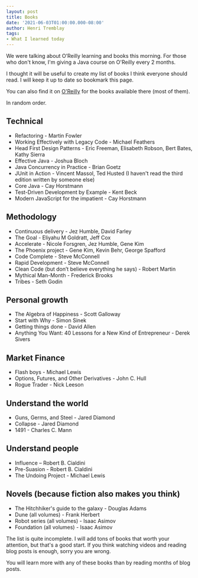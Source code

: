 ```yaml
---
layout: post
title: Books
date: '2021-06-03T01:00:00.000-08:00'
author: Henri Tremblay
tags:
- What I learned today
---
```


We were talking about O’Reilly learning and books this morning.
For those who don't know, I'm giving a Java course on O'Reilly every 2 months.

I thought it will be useful to create my list of books I think everyone should read.
I will keep it up to date so bookmark this page.

You can also find it on [O'Reilly](https://learning.oreilly.com/playlists/386b4ce0-b3d4-49be-a3dc-02c0e4b94412) for the books available there (most of them).

In random order.

## Technical

* Refactoring - Martin Fowler
* Working Effectively with Legacy Code - Michael Feathers
* Head First Design Patterns - Eric Freeman, Elisabeth Robson, Bert Bates, Kathy Sierra
* Effective Java - Joshua Bloch
* Java Concurrency in Practice - Brian Goetz
* JUnit in Action - Vincent Massol, Ted Husted (I haven't read the third edition written by someone else)
* Core Java - Cay Horstmann
* Test-Driven Development by Example - Kent Beck
* Modern JavaScript for the impatient - Cay Horstmann 

## Methodology

* Continuous delivery - Jez Humble, David Farley
* The Goal - Eliyahu M Goldratt, Jeff Cox
* Accelerate - Nicole Forsgren, Jez Humble, Gene Kim
* The Phoenix project - Gene Kim, Kevin Behr, George Spafford
* Code Complete - Steve McConnell
* Rapid Development - Steve McConnell
* Clean Code (but don’t believe everything he says) - Robert Martin
* Mythical Man-Month - Frederick Brooks
* Tribes - Seth Godin

## Personal growth

* The Algebra of Happiness - Scott Galloway
* Start with Why - Simon Sinek
* Getting things done - David Allen
* Anything You Want: 40 Lessons for a New Kind of Entrepreneur - Derek Sivers

## Market Finance

* Flash boys - Michael Lewis
* Options, Futures, and Other Derivatives - John C. Hull
* Rogue Trader - Nick Leeson

## Understand the world

* Guns, Germs, and Steel - Jared Diamond
* Collapse - Jared Diamond
* 1491 - Charles C. Mann

## Understand people

* Influence – Robert B. Cialdini
* Pre-Suasion - Robert B. Cialdini
* The Undoing Project - Michael Lewis

## Novels (because fiction also makes you think)

* The Hitchhiker's guide to the galaxy - Douglas Adams
* Dune (all volumes) - Frank Herbert
* Robot series (all volumes) - Isaac Asimov
* Foundation (all volumes) - Isaac Asimov

The list is quite incomplete. 
I will add tons of books that worth your attention, but that's a good start. 
If you think watching videos and reading blog posts is enough, sorry you are wrong.

You will learn more with any of these books than by reading months of blog posts.

